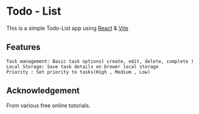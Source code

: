 # Todo - List

This is a simple Todo-List app using [React](https://react.dev) & [Vite](https://vitejs.dev)

## Features
    Task management: Basic task options( create, edit, delete, complete )
    Local Storage: Save task details on brower local storage
    Priority : Set priority to tasks(High , Medium , Low)

## Acknowledgement
 From various free online tutorials.